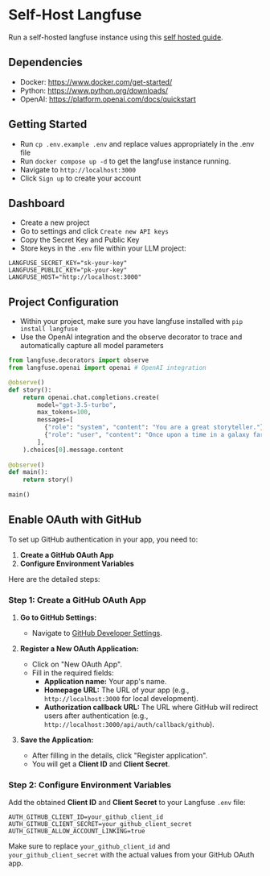 # Self-Host Langfuse
Run a self-hosted langfuse instance using this [self hosted guide](https://langfuse.com/docs/deployment/self-host).

## Dependencies
- Docker: https://www.docker.com/get-started/
- Python: https://www.python.org/downloads/
- OpenAI: https://platform.openai.com/docs/quickstart

## Getting Started
- Run `cp .env.example .env` and replace values appropriately in the .env file
- Run `docker compose up -d` to get the langfuse instance running.
- Navigate to `http://localhost:3000`
- Click `Sign up` to create your account

## Dashboard
- Create a new project
- Go to settings and click `Create new API keys`
- Copy the Secret Key and Public Key 
- Store keys in the `.env` file within your LLM project:
    
```
LANGFUSE_SECRET_KEY="sk-your-key"
LANGFUSE_PUBLIC_KEY="pk-your-key"
LANGFUSE_HOST="http://localhost:3000"
```

## Project Configuration
- Within your project, make sure you have langfuse installed with `pip install langfuse`
- Use the OpenAI integration and the observe decorator to trace and automatically capture all model parameters
  

```python
from langfuse.decorators import observe
from langfuse.openai import openai # OpenAI integration

@observe()
def story():
    return openai.chat.completions.create(
        model="gpt-3.5-turbo",
        max_tokens=100,
        messages=[
          {"role": "system", "content": "You are a great storyteller."},
          {"role": "user", "content": "Once upon a time in a galaxy far, far away..."}
        ],
    ).choices[0].message.content
 
@observe()
def main():
    return story()
 
main()
```

## Enable OAuth with GitHub

To set up GitHub authentication in your app, you need to:

1. **Create a GitHub OAuth App**
2. **Configure Environment Variables**

Here are the detailed steps:

### Step 1: Create a GitHub OAuth App

1. **Go to GitHub Settings:**
   - Navigate to [GitHub Developer Settings](https://github.com/settings/developers).

2. **Register a New OAuth Application:**
   - Click on "New OAuth App".
   - Fill in the required fields:
     - **Application name:** Your app's name.
     - **Homepage URL:** The URL of your app (e.g., `http://localhost:3000` for local development).
     - **Authorization callback URL:** The URL where GitHub will redirect users after authentication (e.g., `http://localhost:3000/api/auth/callback/github`).

3. **Save the Application:**
   - After filling in the details, click "Register application".
   - You will get a **Client ID** and **Client Secret**.

### Step 2: Configure Environment Variables

Add the obtained **Client ID** and **Client Secret** to your Langfuse `.env` file:

```plaintext
AUTH_GITHUB_CLIENT_ID=your_github_client_id
AUTH_GITHUB_CLIENT_SECRET=your_github_client_secret
AUTH_GITHUB_ALLOW_ACCOUNT_LINKING=true
```

Make sure to replace `your_github_client_id` and `your_github_client_secret` with the actual values from your GitHub OAuth app.
